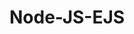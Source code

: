 # Node-JS-EJS
<!-- Maravilhoso curso ministrado pela instrutora Jakeliny Gracielly da Rockeseat, onde aborda como o Javascript constroi o HTML com o Node 
e o Express. Fantástica iniciativa da Rocketseat só tenha a agradecer o ensinamento, muita gratidão S2.

Observação: Foram criadas 2 pastas, 1 chamada "partials" onde consta os arquivos ; footer.ejs, head.ejs e header.ejs.
Na 2a. pasta "pages" inclui os arquivos ; about.ejs e index.ejs -->
